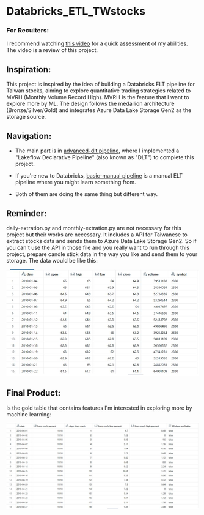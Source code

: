 # Databricks_ETL_TWstocks

### For Recuiters:
I recommend watching [this video](https://youtu.be/kbbbPRVhNGA) for a quick assessment of my abilities. The video is a review of this project.

## Inspiration:
This project is inspired by the idea of building a Databricks ELT pipeline for Taiwan stocks, aiming to explore quantitative trading strategies related to MVRH (Monthly Volume Record High). MVRH is the feature that I want to explore more by ML. The design follows the medallion architecture (Bronze/Silver/Gold) and integrates Azure Data Lake Storage Gen2 as the storage source.

## Navigation:
- The main part is in [advanced-dlt pipeline](./advanced-dlt%20pipeline), where I implemented a "Lakeflow Declarative Pipeline" (also known as "DLT") to complete this project.
- If you're new to Databricks, [basic-manual pipeline](./basic-manual%20pipeline) is a manual ELT pipeline where you might learn something from.

- Both of them are doing the same thing but different way.

## Reminder:
daily-extration.py and monthly-extration.py are not necessary for this project but their works are necessary. It includes a API for Taiwanese to extract stocks data and sends them to Azure Data Lake Storage Gen2. So if you can't use the API in those file and you really want to run through this project, prepare candle stick data in the way you like and send them to your storage. The data would be like this:

![說明文字](./sample.JPG)

## Final Product:
Is the gold table that contains features I'm interested in exploring more by machine learning:

![說明文字](./sample2.JPG)

